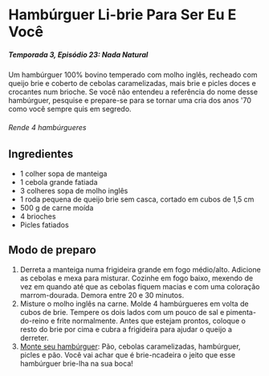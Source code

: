 # Hambúrguer Li-brie Para Ser Eu E Você

##### Temporada 3, Episódio 23: Nada Natural



Um hambúrguer 100% bovino temperado com molho inglês, recheado com queijo brie e coberto de cebolas caramelizadas, mais brie e picles doces e crocantes num brioche. Se você não entendeu a referência do nome desse hambúrguer, pesquise e prepare-se para se tornar uma cria dos anos '70 como você sempre quis em segredo.

###### Rende 4 hambúrgueres



## Ingredientes

- 1 colher sopa de manteiga
- 1 cebola grande fatiada
- 3 colheres sopa de molho inglês
- 1 roda pequena de queijo brie sem casca, cortado em cubos de 1,5 cm
- 500 g de carne moída
- 4 brioches
- Picles fatiados



## Modo de preparo

1. Derreta a manteiga numa frigideira grande em fogo médio/alto. Adicione as cebolas e mexa para misturar. Cozinhe em fogo baixo, mexendo de vez em quando até que as cebolas fiquem macias e com uma coloração marrom-dourada. Demora entre 20 e 30 minutos.
2. Misture o molho inglês na carne. Molde 4 hambúrgueres em volta de cubos de brie. Tempere os dois lados com um pouco de sal e pimenta-do-reino e frite normalmente. Antes que estejam prontos, coloque o resto do brie por cima e cubra a frigideira para ajudar o queijo a derreter.
3. <u>Monte seu hambúrguer</u>: Pão, cebolas caramelizadas, hambúrguer, picles e pão. Você vai achar que é brie-ncadeira o jeito que esse hambúrguer brie-lha na sua boca!
